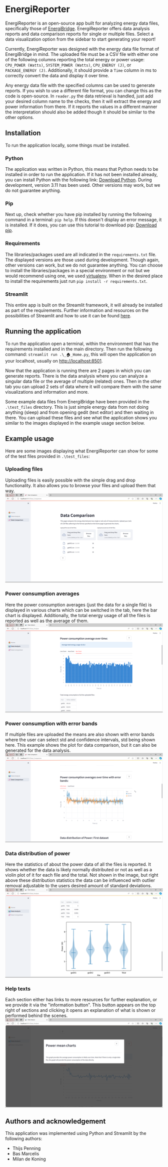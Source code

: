 # EnergiReporter
EnergiReporter is an open-source app built for analyzing energy data files, 
specifically those of [EnergiBridge](https://github.com/tdurieux/energibridge).
EnergiReporter offers data analysis reports and data comparison reports for single or multiple 
files. Select a data visualization option from the sidebar to start generating your report!

Currently, EnergiReporter was designed with the energy data file format of EnergiBridge in mind. 
The uploaded file must be a CSV file with either one of the following columns reporting the 
total energy or power usage: `CPU_POWER (Watts)`, `SYSTEM_POWER (Watts)`, `CPU_ENERGY (J)`, 
or `PACKAGE_ENERGY (J)`. Additionally, it should provide a `Time` column in ms to correctly 
convert the data and display it over time.

Any energy data file with the specified columns can be used to generate reports. If you wish 
to use a different file format, you can change this as the code is open-source. In `reader.py` 
the data retrieval is handled, just add your desired column name to the checks, then it will 
extract the energy and power information from there. If it reports the values in a different 
manner the interpretation should also be added though it should be similar to the other options.

## Installation
To run the application locally, some things must be installed.

### Python
The application was written in Python, this means that Python needs to be installed 
in order to run the application. If it has not been installed already, you can install Python with 
the following link: [Download Python](https://www.python.org/downloads/). During development, 
version 3.11 has been used. Other versions may work, but we do not guarantee anything.

### Pip
Next up, check whether you have pip installed by running the following command in a 
terminal: `pip help`. If this doesn't display an error message, it is installed. 
If it does, you can use this tutorial to download 
pip: [Download pip](https://www.geeksforgeeks.org/how-to-install-pip-on-windows/).

### Requirements
The libraries/packages used are all indicated in the `requirements.txt` file. The 
displayed versions are those used during development. Though again, other versions can work, 
but we do not guarantee anything. You can choose to install the libraries/packages in a 
special environment or not but we would recommend using one, we used 
[virtualenv](https://virtualenv.pypa.io/en/latest/). When in the desired place to install 
the requirements just run `pip install -r requirements.txt`.

### Streamlit
This entire app is built on the Streamlit framework, it will already be installed as part of the 
requirements. Further information and resources on the possibilities of Streamlit and how to use it 
can be found [here](https://docs.streamlit.io/).

## Running the application
To run the application open a terminal, within the environment that has the requirements installed 
and in the main directory. Then run the following command: `streamlit run .\_🏠_Home.py`, this will 
open the application on your localhost, usually on [http://localhost:8501](http://localhost:8501).

Now that the application is running there are 2 pages in which you can generate reports. There is 
the data analysis where you can analyze a singular data file or the average of multiple (related) ones.
Then in the other tab you can upload 2 sets of data where it will compare them with the same 
visualizations and information and more.

Some example data files from EnergiBridge have been provided in the `.\test_files` directory. This 
is just simple energy data from not doing anything (sleep) and from opening gedit (text editor) and 
then waiting in there. You can upload these files and see what the application shows you similar to 
the images displayed in the example usage section below.

## Example usage
Here are some images displaying what EnergiReporter can show for some of the test files 
provided in `.\test_files`:

### Uploading files
Uploading files is easily possible with the simple drag and drop functionality. It also 
allows you to browse your files and upload them that way.
![uploading_files.png](images/uploading_files.png)

### Power consumption averages
Here the power consumption averages (just the data for a single file) is displayed in various charts 
which can be switched in the tab, here the bar chart is displayed. Additionally, the total energy usage 
of all the files is reported as well as the average of them.
![power_consumption_averages.png](images/power_consumption_averages.png)

### Power consumption with error bands
If multiple files are uploaded the means are also shown with error bands where the user can select 
std and confidence intervals, std being shown here. This example shows the plot for data comparison, 
but it can also be generated for the data analysis.  
![power_consumption_errorbands.png](images/power_consumption_errorbands.png)

### Data distribution of power
Here the statistics of about the power data of all the files is reported. It shows whether the 
data is likely normally distributed or not as well as a violin plot of it for each file and the total.
Not shown in the image, but right above these distribution statistics the data can be influenced with 
outlier removal adjustable to the users desired amount of standard deviations.
![data_power_distribution.png](images/data_power_distribution.png)

### Help texts
Each section either has links to more resources for further explanation, or we provide it via the 
"information button". This button appears on the top right of sections and clicking it opens an explanation 
of what is shown or performed behind the scenes.
![help_text.png](images/help_text.png)

## Authors and acknowledgement
This application was implemented using Python and Streamlit by the following authors:
- Thijs Penning
- Bas Marcelis
- Milan de Koning
